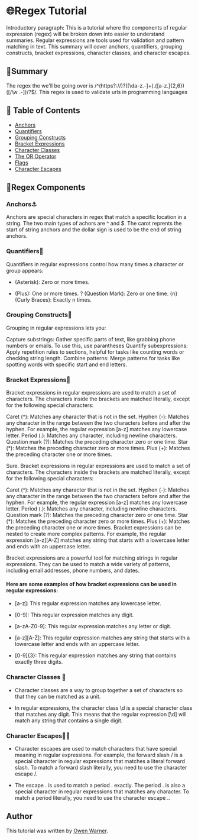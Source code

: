 # 🌐Regex Tutorial

Introductory paragraph: This is a tutorial where the components of regular expression (regex) will be broken down into easier to understand summaries. Regular expressions are tools used for validation and pattern matching in text. This summary will cover anchors, quantifiers, grouping constructs, bracket expressions, character classes, and character escapes.

## 📝Summary

The regex the we'll be going over is /^(https?:\/\/)?([\da-z\.-]+)\.([a-z\.]{2,6})([\/\w \.-]_)_\/?$/. This regex is used to validate urls in programming languages

## 🚀 Table of Contents

- [Anchors](#anchors)
- [Quantifiers](#quantifiers)
- [Grouping Constructs](#grouping-constructs)
- [Bracket Expressions](#bracket-expressions)
- [Character Classes](#character-classes)
- [The OR Operator](#the-or-operator)
- [Flags](#flags)
- [Character Escapes](#character-escapes)

## 🔧Regex Components

### Anchors⚓️

Anchors are special characters in regex that match a specific location in a string. The two main types of achors are ^ and $. The carot reprents the start of string anchors and the dollar sign is used to be the end of string anchors.

### Quantifiers🔢

Quantifiers in regular expressions control how many times a character or group appears:

- (Asterisk): Zero or more times.

* (Plus): One or more times.
  ? (Question Mark): Zero or one time.
  {n} (Curly Braces): Exactly n times.

### Grouping Constructs🧺

Grouping in regular expressions lets you:

Capture substrings: Gather specific parts of text, like grabbing phone numbers or emails. To use this, use parantheses
Quantify subexpressions: Apply repetition rules to sections, helpful for tasks like counting words or checking string length.
Combine patterns: Merge patterns for tasks like spotting words with specific start and end letters.

### Bracket Expressions🧲

Bracket expressions in regular expressions are used to match a set of characters. The characters inside the brackets are matched literally, except for the following special characters:

Caret (^): Matches any character that is not in the set.
Hyphen (-): Matches any character in the range between the two characters before and after the hyphen. For example, the regular expression [a-z] matches any lowercase letter.
Period (.): Matches any character, including newline characters.
Question mark (?): Matches the preceding character zero or one time.
Star (\*): Matches the preceding character zero or more times.
Plus (+): Matches the preceding character one or more times.

Sure. Bracket expressions in regular expressions are used to match a set of characters. The characters inside the brackets are matched literally, except for the following special characters:

Caret (^): Matches any character that is not in the set.
Hyphen (-): Matches any character in the range between the two characters before and after the hyphen. For example, the regular expression [a-z] matches any lowercase letter.
Period (.): Matches any character, including newline characters.
Question mark (?): Matches the preceding character zero or one time.
Star (\*): Matches the preceding character zero or more times.
Plus (+): Matches the preceding character one or more times.
Bracket expressions can be nested to create more complex patterns. For example, the regular expression [a-z][A-Z] matches any string that starts with a lowercase letter and ends with an uppercase letter.

Bracket expressions are a powerful tool for matching strings in regular expressions. They can be used to match a wide variety of patterns, including email addresses, phone numbers, and dates.

#### Here are some examples of how bracket expressions can be used in regular expressions:

- [a-z]: This regular expression matches any lowercase letter.

- [0-9]: This regular expression matches any digit.

- [a-zA-Z0-9]: This regular expression matches any letter or digit.

- [a-z][A-Z]: This regular expression matches any string that starts with a lowercase letter and ends with an uppercase letter.

- [0-9]{3}: This regular expression matches any string that contains exactly three digits.

### Character Classes 👥

- Character classes are a way to group together a set of characters so that they can be matched as a unit.

- In regular expressions, the character class \d is a special character class that matches any digit. This means that the regular expression [\d] will match any string that contains a single digit.

### Character Escapes🏃‍♂️

- Character escapes are used to match characters that have special meaning in regular expressions. For example, the forward slash / is a special character in regular expressions that matches a literal forward slash. To match a forward slash literally, you need to use the character escape \/.

- The escape . is used to match a period . exactly. The period . is also a special character in regular expressions that matches any character. To match a period literally, you need to use the character escape \..

## Author

This tutorial was written by [Owen Warner](https://github.com/opwar-bc).
